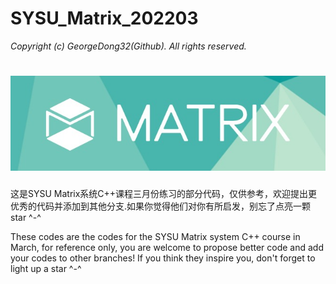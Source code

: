 # SYSU_Matrix_202203
*Copyright (c) GeorgeDong32(Github). All rights reserved.*

<h1 align="center">
  <img src="https://github.com/GeorgeDong32/SYSU_Matrix_2022/blob/main/Matrix_title.jpeg" alt="Matrix" width="600">
</h1>

这是SYSU Matrix系统C++课程三月份练习的部分代码，仅供参考，欢迎提出更优秀的代码并添加到其他分支.如果你觉得他们对你有所启发，别忘了点亮一颗star ^-^

These codes are the codes for the SYSU Matrix system C++ course in March, for reference only, you are welcome to propose better code and add your codes to other branches! If you think they inspire you, don't forget to light up a star ^-^
